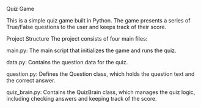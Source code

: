 Quiz Game

This is a simple quiz game built in Python. The game presents a series of True/False questions to the user and keeps track of their score.


Project Structure
The project consists of four main files:

main.py: The main script that initializes the game and runs the quiz.

data.py: Contains the question data for the quiz.

question.py: Defines the Question class, which holds the question text and the correct answer.

quiz_brain.py: Contains the QuizBrain class, which manages the quiz logic, including checking answers and keeping track of the score.
